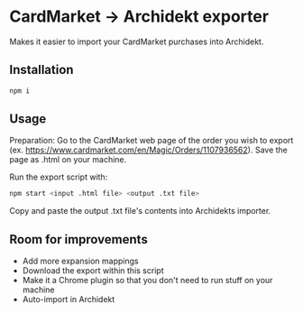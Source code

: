 # CardMarket -> Archidekt exporter

Makes it easier to import your CardMarket purchases into Archidekt.

## Installation

```sh
npm i
```

## Usage

Preparation: Go to the CardMarket web page of the order you wish to export (ex. https://www.cardmarket.com/en/Magic/Orders/1107936562). Save the page as .html on your machine.

Run the export script with:

```sh
npm start <input .html file> <output .txt file>
```

Copy and paste the output .txt file's contents into Archidekts importer.

## Room for improvements

* Add more expansion mappings
* Download the export within this script
* Make it a Chrome plugin so that you don't need to run stuff on your machine
* Auto-import in Archidekt
